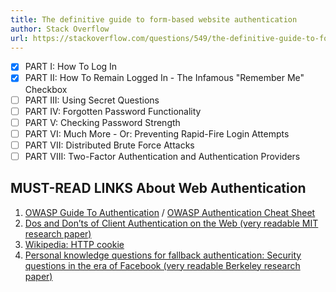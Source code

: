 ```yaml
---
title: The definitive guide to form-based website authentication
author: Stack Overflow
url: https://stackoverflow.com/questions/549/the-definitive-guide-to-form-based-website-authentication
---
```


- [x] PART I: How To Log In
- [x] PART II: How To Remain Logged In - The Infamous "Remember Me" Checkbox
- [ ] PART III: Using Secret Questions
- [ ] PART IV: Forgotten Password Functionality
- [ ] PART V: Checking Password Strength
- [ ] PART VI: Much More - Or: Preventing Rapid-Fire Login Attempts
- [ ] PART VII: Distributed Brute Force Attacks
- [ ] PART VIII: Two-Factor Authentication and Authentication Providers

## MUST-READ LINKS About Web Authentication

1. [OWASP Guide To Authentication](https://www.owasp.org/index.php/Authentication_Cheat_Sheet) / [OWASP Authentication Cheat Sheet](https://www.owasp.org/index.php/Authentication_Cheat_Sheet)
2. [Dos and Don’ts of Client Authentication on the Web (very readable MIT research paper)](https://pdos.csail.mit.edu/papers/webauth:sec10.pdf)
3. [Wikipedia: HTTP cookie](https://en.wikipedia.org/wiki/HTTP_cookie#Drawbacks_of_cookies)
4. [Personal knowledge questions for fallback authentication: Security questions in the era of Facebook (very readable Berkeley research paper)](https://cups.cs.cmu.edu/soups/2008/proceedings/p13Rabkin.pdf)
